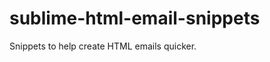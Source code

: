 sublime-html-email-snippets
===========================

Snippets to help create HTML emails quicker.